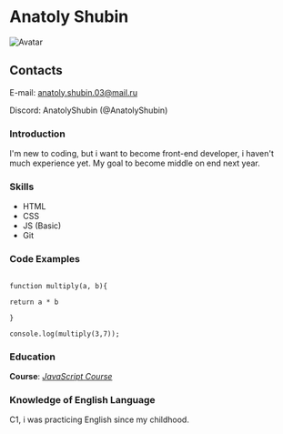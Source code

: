 # Anatoly Shubin

![Avatar](https://cdn.iconscout.com/icon/free/png-256/free-incognito-6-902117.png)

## Contacts
E-mail: anatoly.shubin.03@mail.ru

Discord: AnatolyShubin (@AnatolyShubin)

### Introduction
 I'm new to coding, but i want to become front-end developer, i haven't much experience yet. My goal to become middle on end next year.

  

### Skills

* HTML
* CSS
* JS (Basic)
* Git

  

### Code Examples

```

function multiply(a, b){

return a * b

}

console.log(multiply(3,7));
```

###  Education

**Course**:
[*JavaScript Course*](learn.javascript.ru)

### Knowledge of English Language

C1, i was practicing English since my childhood.
